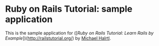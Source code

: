 # Ruby on Rails Tutorial: sample application

This is the sample application for
([*Ruby on Rails Tutorial: Learn Rails by Example*])(http://railstutorial.org/)
by [Michael Halrtl](http://michaelhartl.com/).